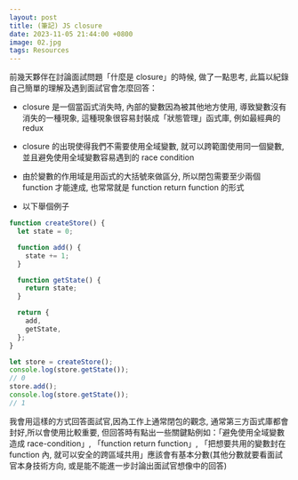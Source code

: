 ```yaml
---
layout: post
title: (筆記) JS closure
date: 2023-11-05 21:44:00 +0800
image: 02.jpg
tags: Resources
---
```


前幾天夥伴在討論面試問題「什麼是 closure」的時候, 做了一點思考, 此篇以紀錄自己簡單的理解及遇到面試官會怎麼回答：

- closure 是一個當函式消失時, 內部的變數因為被其他地方使用, 導致變數沒有消失的一種現象, 這種現象很容易封裝成「狀態管理」函式庫, 例如最經典的 redux

- closure 的出現使得我們不需要使用全域變數, 就可以跨範圍使用同一個變數, 並且避免使用全域變數容易遇到的 race condition

- 由於變數的作用域是用函式的大括號來做區分, 所以閉包需要至少兩個 function 才能達成, 也常常就是 function return function 的形式

- 以下舉個例子

```js
function createStore() {
  let state = 0;

  function add() {
    state += 1;
  }

  function getState() {
    return state;
  }

  return {
    add,
    getState,
  };
}

let store = createStore();
console.log(store.getState());
// 0
store.add();
console.log(store.getState());
// 1
```

我會用這樣的方式回答面試官,因為工作上通常閉包的觀念, 通常第三方函式庫都會封好,所以會使用比較重要, 但回答時有點出一些關鍵點例如：「避免使用全域變數造成 race-condition」, 「function return function」, 「把想要共用的變數封在 function 內, 就可以安全的跨區域共用」應該會有基本分數(其他分數就要看面試官本身技術方向, 或是能不能進一步討論出面試官想像中的回答)
